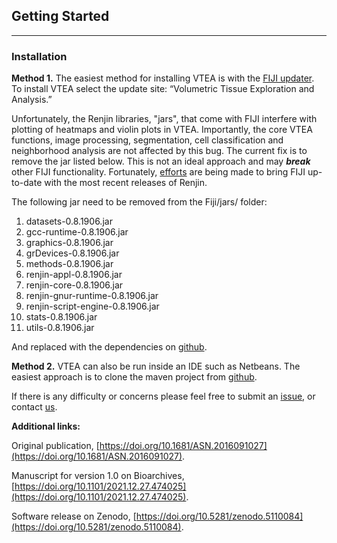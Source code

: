 ## Getting Started
-----

### Installation

**Method 1.** The easiest method for installing VTEA is with the [FIJI updater](https://imagej.net/plugins/updater).  To install VTEA select the update site: “Volumetric Tissue Exploration and Analysis.”

Unfortunately, the Renjin libraries, "jars", that come with FIJI interfere with plotting of heatmaps and violin plots in VTEA.  Importantly,  the core VTEA functions, image processing, segmentation, cell classification and neighborhood analysis are not affected by this bug. The current fix is to remove the jar listed below. This is not an ideal approach and may _**break**_ other FIJI functionality.  Fortunately, [efforts](https://forum.image.sc/t/updating-version-of-renjin-supported-in-scijava/48497) are being made to bring FIJI up-to-date with the most recent releases of Renjin.  

The following jar need to be removed from the Fiji/jars/ folder:

1. datasets-0.8.1906.jar
2. gcc-runtime-0.8.1906.jar
3. graphics-0.8.1906.jar
4. grDevices-0.8.1906.jar
5. methods-0.8.1906.jar
6. renjin-appl-0.8.1906.jar
7. renjin-core-0.8.1906.jar
8. renjin-gnur-runtime-0.8.1906.jar
9. renjin-script-engine-0.8.1906.jar
10. stats-0.8.1906.jar
11. utils-0.8.1906.jar

And replaced with the dependencies on <a href = "https://github.com/icbm-iupui/volumetric-tissue-exploration-analysis/releases/download/v1.1.7/Dependencies.zip"> github</a>.

**Method 2.**  VTEA can also be run inside an IDE such as Netbeans.  The easiest approach is to clone the maven project from [github](https://github.com/icbm-iupui/volumetric-tissue-exploration-analysis).  

If there is any difficulty or concerns please feel free to submit an [issue](https://github.com/icbm-iupui/volumetric-tissue-exploration-analysis/issues), or contact [us](mailto:swinfree@unmc.edu).

**Additional links:**

Original publication, [https://doi.org/10.1681/ASN.2016091027](https://doi.org/10.1681/ASN.2016091027).

Manuscript for version 1.0 on Bioarchives, [https://doi.org/10.1101/2021.12.27.474025](https://doi.org/10.1101/2021.12.27.474025).

Software release on Zenodo, [https://doi.org/10.5281/zenodo.5110084](https://doi.org/10.5281/zenodo.5110084).




